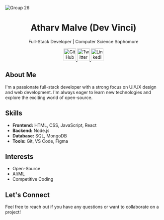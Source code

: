  ![Group 26](https://github.com/user-attachments/assets/79535cd1-7c93-42af-8f71-b4546e70ee3c)

<div align="center">

  <h1>Atharv Malve (Dev Vinci)</h1>
  <p>Full-Stack Developer | Computer Science Sophomore</p>
  <p>
    <a href="https://github.com/atharvmalve" target="_blank">
      <img src="https://img.icons8.com/?size=100&id=3tC9EQumUAuq&format=png&color=FFFFFF" alt="GitHub"  width="40" height="40">
    </a>
    <a href="https://twitter.com/devvincii" target="_blank">
      <img src="https://img.icons8.com/?size=100&id=phOKFKYpe00C&format=png&color=FFFFFF" alt="Twitter" width="40" height="40">
    </a>
    <a href="https://www.linkedin.com/in/atharvmalve" target="_blank">
      <img src="https://img.icons8.com/?size=100&id=8808&format=png&color=FFFFFF" alt="LinkedIn" width="40" height="40">
    </a>
  </p>
</div>

## About Me
I'm a passionate full-stack developer with a strong focus on UI/UX design and web development. I'm always eager to learn new technologies and explore the exciting world of open-source.

## Skills
* **Frontend:** HTML, CSS, JavaScript, React
* **Backend:** Node.js
* **Database:** SQL, MongoDB
* **Tools:** Git, VS Code, Figma

## Interests
* Open-Source
* AI/ML
* Competitive Coding

## Let's Connect
Feel free to reach out if you have any questions or want to collaborate on a project!

